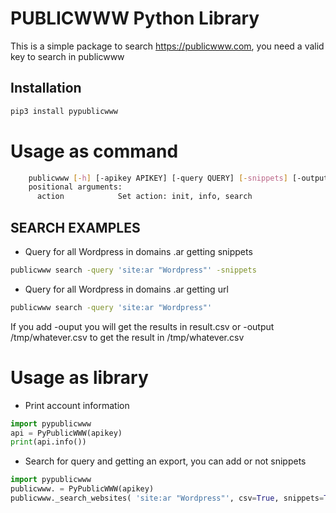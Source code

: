 PUBLICWWW Python Library   
========================

This is a simple package to search https://publicwww.com, you need a valid key to search in publicwww

Installation
------------

```bash
pip3 install pypublicwww
```

Usage as command
================

```bash
    publicwww [-h] [-apikey APIKEY] [-query QUERY] [-snippets] [-output [OUTPUT]] action
    positional arguments:
      action            Set action: init, info, search
```

SEARCH EXAMPLES
---------------

* Query for all Wordpress in domains .ar getting snippets

```bash
publicwww search -query 'site:ar "Wordpress"' -snippets
```

* Query for all Wordpress in domains .ar getting url

```bash
publicwww search -query 'site:ar "Wordpress"' 
```
If you add -ouput you will get the results in result.csv or -output /tmp/whatever.csv to get the result in /tmp/whatever.csv 

Usage as library
================

* Print account information

```python
import pypublicwww
api = PyPublicWWW(apikey)
print(api.info())
```

* Search for query and getting an export, you can add or not snippets

```python
import pypublicwww
publicwww. = PyPublicWWW(apikey)
publicwww._search_websites( 'site:ar "Wordpress"', csv=True, snippets=True)
```
